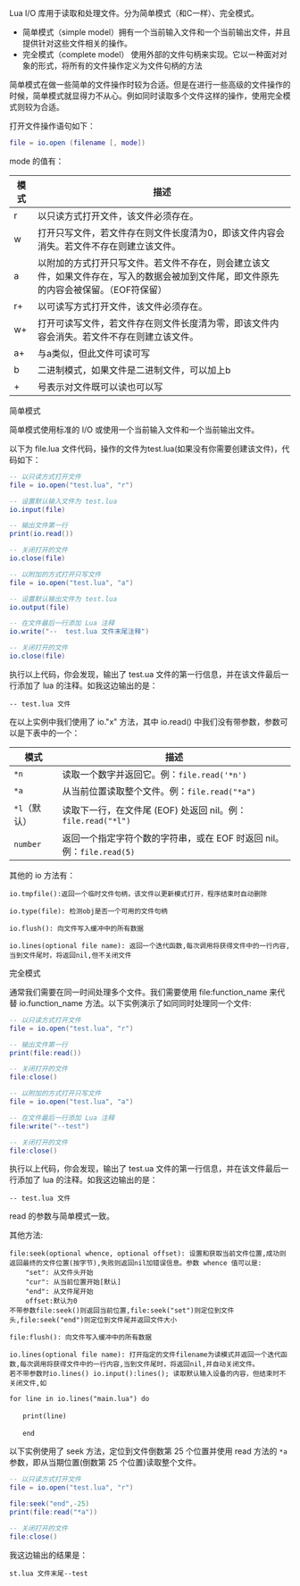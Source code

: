 
Lua I/O 库用于读取和处理文件。分为简单模式（和C一样）、完全模式。

- 简单模式（simple model）拥有一个当前输入文件和一个当前输出文件，并且提供针对这些文件相关的操作。
- 完全模式（complete model） 使用外部的文件句柄来实现。它以一种面对对象的形式，将所有的文件操作定义为文件句柄的方法 

简单模式在做一些简单的文件操作时较为合适。但是在进行一些高级的文件操作的时候，简单模式就显得力不从心。例如同时读取多个文件这样的操作，使用完全模式则较为合适。

打开文件操作语句如下：

```lua
file = io.open (filename [, mode])
```

mode 的值有：

模式	| 描述
--- | ---
r |	以只读方式打开文件，该文件必须存在。
w |	打开只写文件，若文件存在则文件长度清为0，即该文件内容会消失。若文件不存在则建立该文件。
a |	以附加的方式打开只写文件。若文件不存在，则会建立该文件，如果文件存在，写入的数据会被加到文件尾，即文件原先的内容会被保留。（EOF符保留）
r+  |	以可读写方式打开文件，该文件必须存在。
w+  |	打开可读写文件，若文件存在则文件长度清为零，即该文件内容会消失。若文件不存在则建立该文件。
a+  |	与a类似，但此文件可读可写
b  |	二进制模式，如果文件是二进制文件，可以加上b
+  |	号表示对文件既可以读也可以写

简单模式

简单模式使用标准的 I/O 或使用一个当前输入文件和一个当前输出文件。

以下为 file.lua 文件代码，操作的文件为test.lua(如果没有你需要创建该文件)，代码如下：

```lua
-- 以只读方式打开文件
file = io.open("test.lua", "r")

-- 设置默认输入文件为 test.lua
io.input(file)

-- 输出文件第一行
print(io.read())

-- 关闭打开的文件
io.close(file)

-- 以附加的方式打开只写文件
file = io.open("test.lua", "a")

-- 设置默认输出文件为 test.lua
io.output(file)

-- 在文件最后一行添加 Lua 注释
io.write("--  test.lua 文件末尾注释")

-- 关闭打开的文件
io.close(file)
```

执行以上代码，你会发现，输出了 test.ua 文件的第一行信息，并在该文件最后一行添加了 lua 的注释。如我这边输出的是：

```
-- test.lua 文件
```

在以上实例中我们使用了 io."x" 方法，其中 io.read() 中我们没有带参数，参数可以是下表中的一个：

模式 |	描述
--- | ---
`*n` |	读取一个数字并返回它。例：`file.read('*n')`
`*a` |	从当前位置读取整个文件。例：`file.read("*a")`
`*l`（默认） |	读取下一行，在文件尾 (EOF) 处返回 nil。例：`file.read("*l")`
`number` |	返回一个指定字符个数的字符串，或在 EOF 时返回 nil。例：`file.read(5)`

其他的 io 方法有：

    io.tmpfile():返回一个临时文件句柄，该文件以更新模式打开，程序结束时自动删除

    io.type(file): 检测obj是否一个可用的文件句柄

    io.flush(): 向文件写入缓冲中的所有数据

    io.lines(optional file name): 返回一个迭代函数,每次调用将获得文件中的一行内容,当到文件尾时，将返回nil,但不关闭文件

完全模式

通常我们需要在同一时间处理多个文件。我们需要使用 file:function_name 来代替 io.function_name 方法。以下实例演示了如同同时处理同一个文件:

```lua
-- 以只读方式打开文件
file = io.open("test.lua", "r")

-- 输出文件第一行
print(file:read())

-- 关闭打开的文件
file:close()

-- 以附加的方式打开只写文件
file = io.open("test.lua", "a")

-- 在文件最后一行添加 Lua 注释
file:write("--test")

-- 关闭打开的文件
file:close()
```

执行以上代码，你会发现，输出了 test.ua 文件的第一行信息，并在该文件最后一行添加了 lua 的注释。如我这边输出的是：

```
-- test.lua 文件
```

read 的参数与简单模式一致。

其他方法:

    file:seek(optional whence, optional offset): 设置和获取当前文件位置,成功则返回最终的文件位置(按字节),失败则返回nil加错误信息。参数 whence 值可以是:
        "set": 从文件头开始
        "cur": 从当前位置开始[默认]
        "end": 从文件尾开始
        offset:默认为0
    不带参数file:seek()则返回当前位置,file:seek("set")则定位到文件头,file:seek("end")则定位到文件尾并返回文件大小

    file:flush(): 向文件写入缓冲中的所有数据

    io.lines(optional file name): 打开指定的文件filename为读模式并返回一个迭代函数,每次调用将获得文件中的一行内容,当到文件尾时，将返回nil,并自动关闭文件。
    若不带参数时io.lines() io.input():lines(); 读取默认输入设备的内容，但结束时不关闭文件,如

    for line in io.lines("main.lua") do

    　　print(line)

    　　end

以下实例使用了 seek 方法，定位到文件倒数第 25 个位置并使用 read 方法的 `*a` 参数，即从当期位置(倒数第 25 个位置)读取整个文件。

```lua
-- 以只读方式打开文件
file = io.open("test.lua", "r")

file:seek("end",-25)
print(file:read("*a"))

-- 关闭打开的文件
file:close()
```

我这边输出的结果是：

```
st.lua 文件末尾--test
```

